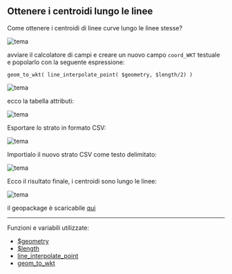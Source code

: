## Ottenere i centroidi lungo le linee

Come ottenere i centroidi di linee curve lungo le linee stesse?

![tema](../img/esempi/centroid_linee/centroid_linee1.png)

avviare il calcolatore di campi e creare un nuovo campo `coord_WKT` testuale e popolarlo con la seguente espressione:

```
geom_to_wkt( line_interpolate_point( $geometry, $length/2) )
```

![tema](../img/esempi/centroid_linee/centroid_linee2.png)

ecco la tabella attributi:

![tema](../img/esempi/centroid_linee/centroid_linee3.png)

Esportare lo strato in formato CSV:

![tema](../img/esempi/centroid_linee/centroid_linee4.png)

Importialo il nuovo strato CSV come testo delimitato:

![tema](../img/esempi/centroid_linee/centroid_linee5.png)

Ecco il risultato finale, i centroidi sono lungo le linee:

![tema](../img/esempi/centroid_linee/centroid_linee6.png)

il geopackage è scaricabile [qui](https://github.com/gbvitrano/HfcQGIS/blob/master/esempi/dati_esempi.zip?raw=true)

---

Funzioni e variabili utilizzate:

* [$geometry](../gr_funzioni/geometria/geometria_unico.md#geometry)
* [$length](../gr_funzioni/geometria/geometria_unico.md#length)
* [line_interpolate_point](../gr_funzioni/geometria/geometria_unico.md#line_interpolate_point.)
* [geom_to_wkt](../gr_funzioni/geometria/geometria_unico.md#geom_to_wkt)